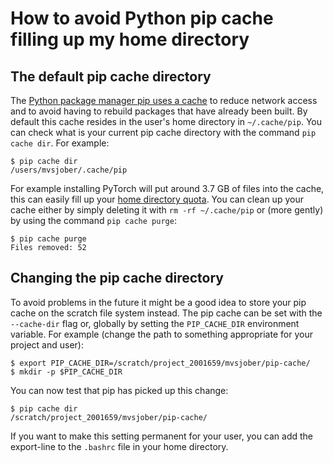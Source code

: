 # How to avoid Python pip cache filling up my home directory

## The default pip cache directory

The [Python package manager pip uses a cache][pip-caching] to reduce
network access and to avoid having to rebuild packages that have
already been built. By default this cache resides in the user's home
directory in `~/.cache/pip`. You can check what is your current pip
cache directory with the command `pip cache dir`. For example:

```console
$ pip cache dir
/users/mvsjober/.cache/pip
```

For example installing PyTorch will put around 3.7 GB of files into
the cache, this can easily fill up your [home directory
quota][home-dir]. You can clean up your cache either by simply
deleting it with `rm -rf ~/.cache/pip` or (more gently) by using the
command `pip cache purge`:

```console
$ pip cache purge
Files removed: 52
```

## Changing the pip cache directory

To avoid problems in the future it might be a good idea to store your
pip cache on the scratch file system instead. The pip cache can be set
with the `--cache-dir` flag or, globally by setting the
`PIP_CACHE_DIR` environment variable. For example (change the path to
something appropriate for your project and user):

```console
$ export PIP_CACHE_DIR=/scratch/project_2001659/mvsjober/pip-cache/
$ mkdir -p $PIP_CACHE_DIR
```

You can now test that pip has picked up this change:

```console
$ pip cache dir
/scratch/project_2001659/mvsjober/pip-cache/
```

If you want to make this setting permanent for your user, you can add
the export-line to the `.bashrc` file in your home directory.


[pip-caching]: https://pip.pypa.io/en/stable/topics/caching/
[home-dir]: https://docs.csc.fi/computing/disk/#home-directory

